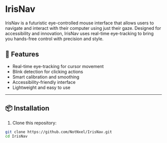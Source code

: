 # IrisNav

IrisNav is a futuristic eye-controlled mouse interface that allows users to navigate and interact with their computer using just their gaze. Designed for accessibility and innovation, IrisNav uses real-time eye-tracking to bring you hands-free control with precision and style.

## 🚀 Features

-  Real-time eye-tracking for cursor movement  
-  Blink detection for clicking actions  
-  Smart calibration and smoothing  
-  Accessibility-friendly interface  
-  Lightweight and easy to use  

---

## 📦 Installation

1. Clone this repository:
```bash
git clone https://github.com/NotNxel/IrisNav.git
cd IrisNav

